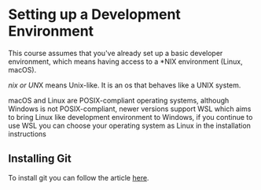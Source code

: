 # Setting up a Development Environment

This course assumes that you've already set up a basic developer environment, which means having access to a \*NIX environment (Linux, macOS).

*nix or UN*X means Unix-like. It is an os that behaves like a UNIX system.

macOS and Linux are POSIX-compliant operating systems, although Windows is not POSIX-compliant, newer versions support WSL which aims to bring Linux like development environment to Windows, if you continue to use WSL you can choose your operating system as Linux in the installation instructions

## Installing Git

To install git you can follow the article [here](https://git-scm.com/book/en/v2/Getting-Started-Installing-Git).
